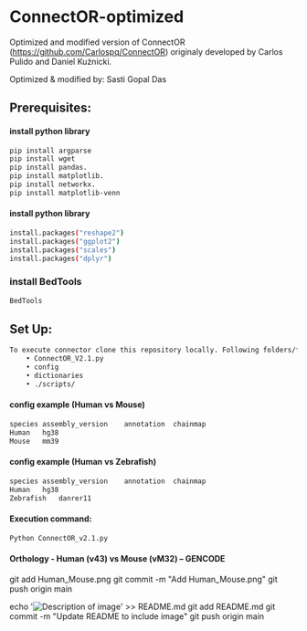 # ConnectOR-optimized
Optimized and modified version of ConnectOR (https://github.com/Carlospq/ConnectOR) originaly developed by Carlos Pulido and Daniel Kużnicki.

Optimized & modified by: Sasti Gopal Das
## Prerequisites:
#### install python library
```sh
pip install argparse
pip install wget
pip install pandas.
pip install matplotlib.
pip install networkx.
pip install matplotlib-venn
```
#### install python library
```sh
install.packages("reshape2")
install.packages("ggplot2")
install.packages("scales")
install.packages("dplyr")
```
### install BedTools
```sh
BedTools
```
## Set Up:
```sh
To execute connector clone this repository locally. Following folders/files must be in the same path from command is executed:
    • ConnectOR_V2.1.py 
    • config 
    • dictionaries 
    • ./scripts/
```
#### config example (Human vs Mouse)
```sh
species	assembly_version	annotation	chainmap
Human	hg38
Mouse	mm39
```
#### config example (Human vs Zebrafish)
```sh
species	assembly_version	annotation	chainmap
Human	hg38
Zebrafish	danrer11
```
#### Execution command:
```sh
Python ConnectOR_v2.1.py
```
#### Orthology - Human (v43) vs Mouse (vM32) – GENCODE
git add Human_Mouse.png
git commit -m "Add Human_Mouse.png"
git push origin main

echo '![Description of image](Human_Mouse.png)' >> README.md
git add README.md
git commit -m "Update README to include image"
git push origin main
